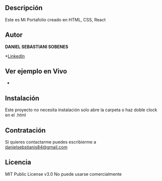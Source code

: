 ## Descripción
Este es Mi Portafolio creado en HTML, CSS, React

## Autor 
**DANIEL SEBASTIANI SOBENES**

*[LinkedIn](www.linkedin.com/in/danielsebastianis/)


## Ver ejemplo en Vivo
- []()

## Instalación
Este proyecto no necesita instalación solo abre la carpeta o haz doble clock en el .html

## Contratación
Si quieres contactarme puedes escribierme a danielsebstianis84@gmail.com


## Licencia
MIT Public License v3.0
No puede usarse comercialmente
